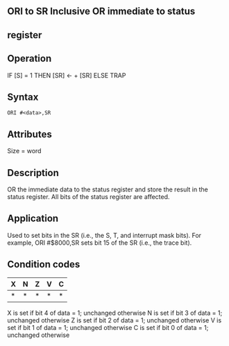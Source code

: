 ## ORI to SR Inclusive OR immediate to status

## register

## Operation
IF [S] = 1
THEN
[SR] ← <literal> + [SR]
ELSE TRAP

## Syntax
```assembly
ORI #<data>,SR
```

## Attributes
Size = word

## Description
OR the immediate data to the status register and store the result
in the status register. All bits of the status register are affected.


## Application
Used to set bits in the SR (i.e., the S, T, and interrupt mask bits).
For example, ORI #$8000,SR sets bit 15 of the SR (i.e., the trace
bit).

## Condition codes
|X|N|Z|V|C|
|--|--|--|--|--|
|*|*|*|*|*|

X is set if bit 4 of data = 1; unchanged otherwise
N is set if bit 3 of data = 1; unchanged otherwise
Z is set if bit 2 of data = 1; unchanged otherwise
V is set if bit 1 of data = 1; unchanged otherwise
C is set if bit 0 of data = 1; unchanged otherwise